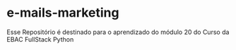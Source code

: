 # e-mails-marketing
Esse Repositório é destinado para o aprendizado do módulo 20 do Curso da EBAC FullStack Python
